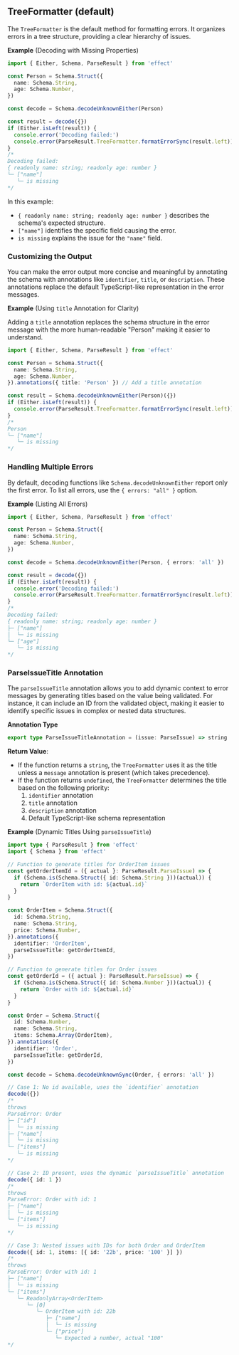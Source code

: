## TreeFormatter (default)

The `TreeFormatter` is the default method for formatting errors. It organizes errors in a tree structure, providing a clear hierarchy of issues.

**Example** (Decoding with Missing Properties)

```ts twoslash
import { Either, Schema, ParseResult } from 'effect'

const Person = Schema.Struct({
  name: Schema.String,
  age: Schema.Number,
})

const decode = Schema.decodeUnknownEither(Person)

const result = decode({})
if (Either.isLeft(result)) {
  console.error('Decoding failed:')
  console.error(ParseResult.TreeFormatter.formatErrorSync(result.left))
}
/*
Decoding failed:
{ readonly name: string; readonly age: number }
└─ ["name"]
   └─ is missing
*/
```

In this example:

- `{ readonly name: string; readonly age: number }` describes the schema's expected structure.
- `["name"]` identifies the specific field causing the error.
- `is missing` explains the issue for the `"name"` field.

### Customizing the Output

You can make the error output more concise and meaningful by annotating the schema with annotations like `identifier`, `title`, or `description`. These annotations replace the default TypeScript-like representation in the error messages.

**Example** (Using `title` Annotation for Clarity)

Adding a `title` annotation replaces the schema structure in the error message with the more human-readable "Person" making it easier to understand.

```ts twoslash
import { Either, Schema, ParseResult } from 'effect'

const Person = Schema.Struct({
  name: Schema.String,
  age: Schema.Number,
}).annotations({ title: 'Person' }) // Add a title annotation

const result = Schema.decodeUnknownEither(Person)({})
if (Either.isLeft(result)) {
  console.error(ParseResult.TreeFormatter.formatErrorSync(result.left))
}
/*
Person
└─ ["name"]
   └─ is missing
*/
```

### Handling Multiple Errors

By default, decoding functions like `Schema.decodeUnknownEither` report only the first error. To list all errors, use the `{ errors: "all" }` option.

**Example** (Listing All Errors)

```ts twoslash
import { Either, Schema, ParseResult } from 'effect'

const Person = Schema.Struct({
  name: Schema.String,
  age: Schema.Number,
})

const decode = Schema.decodeUnknownEither(Person, { errors: 'all' })

const result = decode({})
if (Either.isLeft(result)) {
  console.error('Decoding failed:')
  console.error(ParseResult.TreeFormatter.formatErrorSync(result.left))
}
/*
Decoding failed:
{ readonly name: string; readonly age: number }
├─ ["name"]
│  └─ is missing
└─ ["age"]
   └─ is missing
*/
```

### ParseIssueTitle Annotation

The `parseIssueTitle` annotation allows you to add dynamic context to error messages by generating titles based on the value being validated. For instance, it can include an ID from the validated object, making it easier to identify specific issues in complex or nested data structures.

**Annotation Type**

```ts
export type ParseIssueTitleAnnotation = (issue: ParseIssue) => string | undefined
```

**Return Value**:

- If the function returns a `string`, the `TreeFormatter` uses it as the title unless a `message` annotation is present (which takes precedence).
- If the function returns `undefined`, the `TreeFormatter` determines the title based on the following priority:
  1. `identifier` annotation
  2. `title` annotation
  3. `description` annotation
  4. Default TypeScript-like schema representation

**Example** (Dynamic Titles Using `parseIssueTitle`)

```ts twoslash
import type { ParseResult } from 'effect'
import { Schema } from 'effect'

// Function to generate titles for OrderItem issues
const getOrderItemId = ({ actual }: ParseResult.ParseIssue) => {
  if (Schema.is(Schema.Struct({ id: Schema.String }))(actual)) {
    return `OrderItem with id: ${actual.id}`
  }
}

const OrderItem = Schema.Struct({
  id: Schema.String,
  name: Schema.String,
  price: Schema.Number,
}).annotations({
  identifier: 'OrderItem',
  parseIssueTitle: getOrderItemId,
})

// Function to generate titles for Order issues
const getOrderId = ({ actual }: ParseResult.ParseIssue) => {
  if (Schema.is(Schema.Struct({ id: Schema.Number }))(actual)) {
    return `Order with id: ${actual.id}`
  }
}

const Order = Schema.Struct({
  id: Schema.Number,
  name: Schema.String,
  items: Schema.Array(OrderItem),
}).annotations({
  identifier: 'Order',
  parseIssueTitle: getOrderId,
})

const decode = Schema.decodeUnknownSync(Order, { errors: 'all' })

// Case 1: No id available, uses the `identifier` annotation
decode({})
/*
throws
ParseError: Order
├─ ["id"]
│  └─ is missing
├─ ["name"]
│  └─ is missing
└─ ["items"]
   └─ is missing
*/

// Case 2: ID present, uses the dynamic `parseIssueTitle` annotation
decode({ id: 1 })
/*
throws
ParseError: Order with id: 1
├─ ["name"]
│  └─ is missing
└─ ["items"]
   └─ is missing
*/

// Case 3: Nested issues with IDs for both Order and OrderItem
decode({ id: 1, items: [{ id: '22b', price: '100' }] })
/*
throws
ParseError: Order with id: 1
├─ ["name"]
│  └─ is missing
└─ ["items"]
   └─ ReadonlyArray<OrderItem>
      └─ [0]
         └─ OrderItem with id: 22b
            ├─ ["name"]
            │  └─ is missing
            └─ ["price"]
               └─ Expected a number, actual "100"
*/
```
